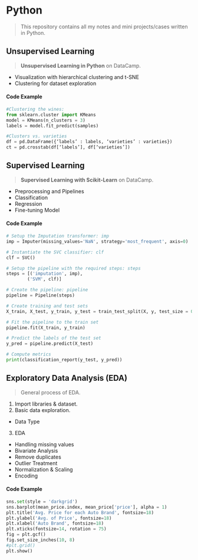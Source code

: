 # Python
> This repository contains all my notes and mini projects/cases written in Python.

## Unsupervised Learning
> **Unsupervised Learning in Python** on DataCamp.
* Visualization with hierarchical clustering and t-SNE
* Clustering for dataset exploration

#### Code Example
```Python
#Clustering the wines:
from sklearn.cluster import KMeans
model = KMeans(n_clusters = 3)
labels = model.fit_predict(samples)

#Clusters vs. varieties
df = pd.DataFrame({‘labels’ : labels, ‘varieties’ : varieties})
ct = pd.crosstab(df[‘labels’], df[‘varieties’])
```

## Supervised Learning
> **Supervised Learning with Scikit-Learn** on DataCamp.
* Preprocessing and Pipelines
* Classification
* Regression
* Fine-tuning Model

#### Code Example
```Python
# Setup the Imputation transformer: imp
imp = Imputer(missing_values='NaN', strategy='most_frequent', axis=0)

# Instantiate the SVC classifier: clf
clf = SVC()

# Setup the pipeline with the required steps: steps
steps = [('imputation', imp),
        ('SVM', clf)]

# Create the pipeline: pipeline
pipeline = Pipeline(steps)

# Create training and test sets
X_train, X_test, y_train, y_test = train_test_split(X, y, test_size = 0.3, random_state = 42)

# Fit the pipeline to the train set
pipeline.fit(X_train, y_train)

# Predict the labels of the test set
y_pred = pipeline.predict(X_test)

# Compute metrics
print(classification_report(y_test, y_pred))
```

## Exploratory Data Analysis (EDA)
> General process of EDA.
1. Import libraries & dataset.
2. Basic data exploration.
* Data Type
3. EDA
* Handling missing values
* Bivariate Analysis
* Remove duplicates
* Outlier Treatment
* Normalization & Scaling
* Encoding

#### Code Example
```Python
sns.set(style = 'darkgrid')
sns.barplot(mean_price.index, mean_price['price'], alpha = 1)
plt.title('Avg. Price for each Auto Brand', fontsize=18)
plt.ylabel('Avg. of Price', fontsize=18)
plt.xlabel('Auto Brand', fontsize=18)
plt.xticks(fontsize=14, rotation = 75)
fig = plt.gcf()
fig.set_size_inches(10, 8)
#plt.grid()
plt.show()
```

